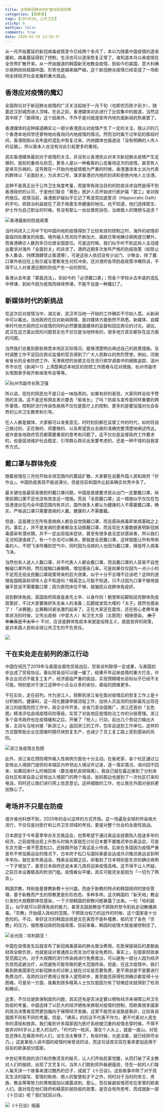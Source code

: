 ```yaml
---
title: 全球新冠肺炎的扩散与防疫观察
categories: [观察者]
tags: [COVID19, 公共卫生]
sticky: 0
mathjax: false
comments: true
date: 2020-03-29 13:50:37
---
```


从一月开始蔓延的新冠病毒疫情至今已经两个多月了，本以为随着中国疫情的逐渐缓和，病毒蔓延得到了控制，生活也可以逐渐恢复正常了，谁知道本月以来疫情在全世界扩散开来。从一开始报道的韩国新天地教会疫情，到如今的美国、意大利确诊病例纷纷超越中国，形势也是越来越严峻。这个新冠肺炎疫情已经变成了一场影响全球经济社会发展的重大挑战。<!-- more -->

## 香港应对疫情的魔幻

全国舆论对于新冠肺炎疫情的广泛关注起始于一月下旬（也即农历除夕前夕），随着武汉封城而进入顶峰。在此之前，香港媒体对此进行了比较集中的报道，当然这其中除了「跑得快」这个因素外，不外乎是对报道宣传内地负面新闻的热衷罢了。

香港媒体的这种报道确实让一部分香港民众对疫情产生了一定的关注，我认识的几个香港本地同学还曾特地向我询问内地疫情的情况。然而当时属于过年前的那段时间，香港刚刚从去年底的混乱中恢复过来，内地媒体也报道说「没有明确的人传人的证据」，所以我本人也没有对此引起更多的重视。

其实香港媒体最初对于疫情的关注，并没有让香港民众对本次新冠肺炎疫情产生足够的、提前的重视与防范，更多人是以一种看客的心态看待这次的疫情，甚至有人是幸灾乐祸的。这导致在一开始内地疫情极为严重的时候，香港激进本土派为代表的群体以「全面封关」为诉求口号，谋求香港对内地的封闭和拒绝内地人士访港。

这种不是真正出于公共卫生角度考量，而是带有政治目的的防疫诉求自然是得不到香港政府的认可，于是他们联合「黄色」医护人员开始进行医护届「罢工」来对政府施压。疫情当前，香港医护届似乎忘记了希波克拉底誓词（Hippocratic Oath）的字句，把政治利益放在了高于病患生命健康的地位。也不知道，他们选择医生、护士作为自己职业的时候，有没有那么一丝丝救死扶伤、治病救人的理想与追求？

![香港最新的防疫政策](https://site-1256060851.file.myqcloud.com/images/2020/全球新冠肺炎的扩散与防疫观察/hongkong.jpg!500x)

当时间进入三月中下旬中国内地的疫情得到了比较有效的控制之时，海外的疫情却面临四处爆发的局面。境外输入性风险不断加大，美欧日等地确诊病例逐日攀升，而香港确诊人数则多日位居全国首位。可是这时候，我们似乎听不到这些人主动提出要求对海外「全面封关」的诉求了。港府近期多次发布严格的防疫政策（如禁止多人集会、持牌酒肆禁止贩酒等），可是这些人依旧没有少出门、少聚会，除了戴口罩外依旧在上街示威与警察发生对抗冲突，还对港府各项防疫政策冷嘲热讽，不得不让人对香港近期的防疫产生一丝的担忧。

香港从去年底「蒙面违法」，到如今的「必须戴口罩」；而各个学校从去年底的混乱中停课，到如今因为疫情而继续停课，不能不说是一种魔幻了。

## 新媒体时代的新挑战

在这次应对疫情当中，湖北省、武汉市当地一开始的工作确实不尽如人意。从新闻中可以看出，当地政府在应对新闻舆情、面对媒体方面依然不熟悉。新媒体、自媒体时代地方政府应对疫情的同时必然要直面媒体的监督和回应舆论的讨论。湖北、武汉在这方面出现的问题其实也不仅仅是当地特有的，很多地方其实都存在这方面的问题。

当然我们也看到那些熟悉本地区实际情况，能够清楚明白阐述自己的政策措施，及时调整工作不足回应舆论监督的官员得到了广大人民群众的热烈赞誉。例如，河南省省长的全省防控工作、天津疾控的张颖主任在流行病学调查中的细致追踪、温州市市长在《新闻1+1》上清楚阐述本地区的防控工作困难与应对措施、杭州市副市长用图表手板开新闻发布会等等。

![杭州市副市长陈卫强](https://site-1256060851.file.myqcloud.com/images/2020/全球新冠肺炎的扩散与防疫观察/hangzhou.jpg!500x)

所以说，现在的网民也不是只会一味指责的。如果有好的表现，大家同样会给予赞扬的言语。这不是还有网友表示要去「偷省长」了吗？防疫与宣传是同样重要的两件事情，控制好流行传染性疾病不仅仅是医疗上的控制，更多的是要加强对社会各界的公共卫生教育和引导。

在人人都是媒体，大家都可以发表意见，时时刻刻都在监督工作的时代，如何将自己做过的、正在做的、将要做的、以及希望民众去做的准确完整清楚地阐述传达，或许是各地政府官员都需要重视的思考和问题了。这不仅仅是监督政府工作要求的，也是促进维护社会稳定、引导群众舆论出发要考虑的，还是一种不错的自我宣传方式。

## 戴口罩与群体免疫

随着疫情在三月份开始全球范围内的蔓延扩散，大家都在说要外国人民和政府「抄作业」。中国防疫表现不能说满分，但是目前和国外比起来确实优秀许多了。

最关键也是最容易做到的戴口罩问题，中国是直接要求民众出门一定要戴口罩，纵使前期口罩不足也没有改变这一措施。而且「全民戴口罩」这一措施似乎仅仅在包括港澳台在内全中国范围内有共识，国外很多人都认为健康的人不需要戴口罩。确实，严格说口罩只需要患病的人戴，健康的人不需要戴。

但是，这是建立在所有患病病人都会自觉佩戴口罩，而且感染病毒即发病基础之上的。事实上，并不是发病的患者都会主动佩戴口罩，而且现在大量数据表明新冠病毒感染有潜伏期，并不一定出现临床症状，甚至有很多是无症状感染者，所以我们无法知道谁病了。有一个办法可以解决，那就是全民戴口罩，这样就能让所有带病毒的人，不把飞沫传播到空气中，同时因为没病的人也因为戴口罩，降低呼入病毒飞沫。

当然也有人说人人戴口罩，并不代表人人都会戴口罩。而且戴口罩的人容易不自觉触碰口罩外侧，然后接触口鼻眼睛，增加感染几率。可是如果仅仅因为一点小小的不足而无视全民戴口罩政策带来的巨大效果，似乎十分不合理不应该吧？这样的道理各国精英和领导人会不知道吗？精英怎么可能不知道，只不过因为口罩不够用就骗平民说不需要戴口罩；因为医院床位不够，就骗民众说群体免疫好。

说到群体免疫，英国政府简直是身先士卒、以身作则！鲍里斯前脚刚说完群体免疫政策好，不过大家要做好失去亲人的准备；后脚就发现大嘤的「太子」居然也感染了！「决赛圈」比赛瞬间紧张激烈起来了。正在大家还在震惊，还在担心老佛爷身体状况的时候，又传出首相（中堂大人）和卫生大臣（太医院）相继感染。 ~~庚子年果真是不太平！~~ 不对，应该是群体免疫本来就是投降主义，就是放弃的政策，是对本国人民和全球公共卫生的不负责任。

![](https://site-1256060851.file.myqcloud.com/images/2020/全球新冠肺炎的扩散与防疫观察/uk.jpg!400x)

## 干在实处走在前列的浙江行动

中国在经历了2019年与美国全面性贸易战后，贸易谈判取得一定成果，与美国初步达成了贸易协议。看似贸易战可以缓一缓了，结果开年迎来疫情的重大打击，许多企业迟迟不能复工复产，经济面临严重的挑战，实现预期增长目标似乎已经不太可能。特别是对于浙江这种中小企业众多的省份，面临的困难更多。

干在实处，走在前列。作为浙江人，观察到浙江省在面对疫情后的恢复工作上是十分积极的。健康码，这一简化健康申报流程工作，加快人员监测的创新最先出现在浙江的疫情防控工作中，政企合作开发，全省乃至全国推广。浙江还首创「五色图」精准评估县域疫情风险等级，实现了对各地区疫情防治工作的分级管理。浙江多个县市政府也在疫情缓和之后，开展了「抢人」行动，前出几个劳动力输出大省，主动与当地对接「新浙江人」返回浙江的工作，包车运送到工作单位。这样的方式既帮助企业在困难时期尽快恢复生产，也减少了员工复工路上受到感染的风险。

![浙江省疫情五色图](https://site-1256060851.file.myqcloud.com/images/2020/全球新冠肺炎的扩散与防疫观察/zhejiang.png!600x)

此外，浙江省在预防境外输入性病例方面也十分主动。在我老家，各个社区通过公安局出入境部门提供的本辖区内申领出入境证件记录，逐一落实情况，询问回不回来、如果回来什么时候回来（要去接机安排隔离）。我自己就在最近接到了分别来自社区和来自县公安局出入境部门的两个电话，爸妈那边也接到了一次社区打来的电话，同时还让我们进行网上信息登记。这样细致的工作，也让我在外面对爸妈更加放心了。

## 考场并不只是在防疫

或许谁也料想不到，2020年的会以这样的方式开局。这一场遍及全球的传染病大流行，不仅仅是对医疗和公共卫生领域的考验，更是对整个社会的全面性挑战。

日本原定于今年夏季举办东京奥运会，也寄希望于通过奥运会拯救陷入低迷多年的经济。之前疫情出现上升势头时候大家就在讨论日本要不要推迟举办奥运会，可是东京方面一直不愿意松口，还按期开始了奥运圣火传递。后来在多国因为疫情严重宣布不参加奥运会的情况下，日本终于松口与国际奥委会达成共识推迟奥运会到明年举办。就在宣布奥运会、残奥会延期之后，却看到了日本特别是东京的确诊病例一下子增加了，甚至日本政府还说未来几周将迎来疫情高峰。这不得不让人怀疑，之前日本设置极高的检测门槛，疫情看似平缓，其实可能完全是因为「一切为了两会」。

韩国宗教，特别是基督教新教十分兴盛。而由于新教的特点和韩国政府的放任管理，基于新教而产生的邪教更是形形色色、多种多样。这次韩国的「新天地」教会引发的大规模群体性感染，一下子把韩国的邪教问题暴露了出来。一句「哈利路亚」，似乎就可以获得免疫的能力，甚至去鼓励教徒不顾政府禁令到处走动散播病毒。「宗教」开始侵入政权的范围，干预政治权力的运作的时候，这个国家是十分危险的。不过，幸好这次的韩国总统是文在寅而不是朴槿惠，抵抗住了各色「宗教」的压力，强势推动政府防疫政策。目前来看，韩国的疫情大致是被控制住了。

![全光勋：哈利路亚！](https://site-1256060851.file.myqcloud.com/images/2020/全球新冠肺炎的扩散与防疫观察/korea.jpg!300x)

中国在疫情发生后就宣布了新冠病毒感染的肺炎救治费用，在医保报销后的差额由财政全额负担，也就是说对普通民众而言治疗是全免费的。事实上，在国家财政承受范围之内，对于大规模的流行传染病进行免费救治，可以避免一部分人因为经济负担而逃避治疗，从而避免可能导致的更大范围传染。但是，在这次疫情中，我们看到欧美国家在对新冠肺炎的诊断上就在讨论是否要免费，更不用说是不是要进行免费治疗。高昂的治疗费用让很多人望而却步，甚至能否获得检测确诊都变得十分困难。可是另一方面，我看到很多精英人士仅仅是因为有了轻微症状就得到了检测和确诊。

这里，不仅仅是医保制度的问题，其实还有是否决定要以牺牲经济来保障公共卫生防疫的考量。中国选择了以巨大的经济牺牲来换取对疫情的控制，而欧美很多国家的政治决策者显然更加偏向于保障经济发展。这里不能完全说孰是孰非，比较各自国情不同有不同的考量。但是，「佛系」的抗议不代表不作为，更不代表对人民生命的漠视和放弃。我们看到许多国家因为医疗系统被沉重的疫情击穿时候，不得不放弃对65岁以上老人的治疗。「时代的一粒灰，落在个人头上，就是一座山。对现在还挣扎在痛苦中的人们，谈生活太奢侈了，有些时候，光是活着，就已经拼尽全力。」这是某些人说中国的疫情时候曾说的话，而这句话其实现在看来更加适用于目前的欧美部分国家。

中世纪黑死病的流行和宗教谎言的破灭，让人们开始启蒙觉醒，从而打破了天主教对人们的枷锁，出现了文艺复兴。当年人们跑到郊外躲避瘟疫，住在一起的人们每人每天讲一个故事来渡过酷热的日子，成就了《十日谈》。这些故事中除了对于现实生活的描写、爱情的称扬、商人的智慧和才干之外，同时对于当时的帝王、贵族、教会等等势力的黑暗面加以揭露讽刺。那么，现在躲避疫情而宅在家里的欧美人们，面对现在他们政府和精英阶层防疫的政策，是否会有所思考，而成就新一部《十日谈》呢？我们拭目以待。

![《十日谈》插画](https://site-1256060851.file.myqcloud.com/images/2020/全球新冠肺炎的扩散与防疫观察/decameron.jpg!500x)